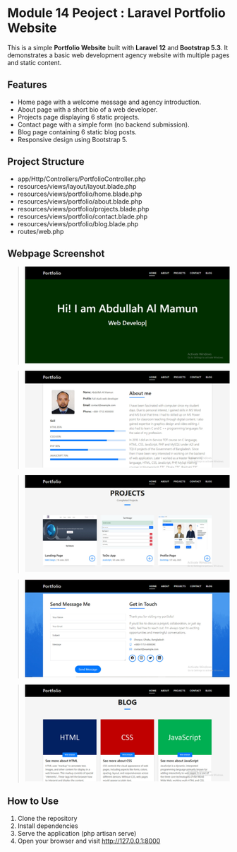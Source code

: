 # Module 14 Peoject : Laravel Portfolio Website

This is a simple **Portfolio Website** built with **Laravel 12** and **Bootstrap 5.3**. It demonstrates a basic web development agency website with multiple pages and static content.

## Features

- Home page with a welcome message and agency introduction.
- About page with a short bio of a web developer.
- Projects page displaying 6 static projects.
- Contact page with a simple form (no backend submission).
- Blog page containing 6 static blog posts.
- Responsive design using Bootstrap 5.

## Project Structure

- app/Http/Controllers/PortfolioController.php
- resources/views/layout/layout.blade.php
- resources/views/portfolio/home.blade.php
- resources/views/portfolio/about.blade.php
- resources/views/portfolio/projects.blade.php
- resources/views/portfolio/contact.blade.php
- resources/views/portfolio/blog.blade.php
- routes/web.php

## Webpage Screenshot

> ![Home page](public/assets/img/home.jpg)

> ![About page](public/assets/img/about.jpg)

> ![Projects page](public/assets/img/projects.jpg)

> ![Contact page](public/assets/img/contact.jpg)

> ![Blog page](public/assets/img/blog.jpg)

## How to Use
1. Clone the repository
2. Install dependencies
3. Serve the application (php artisan serve)
4. Open your browser and visit http://127.0.0.1:8000

